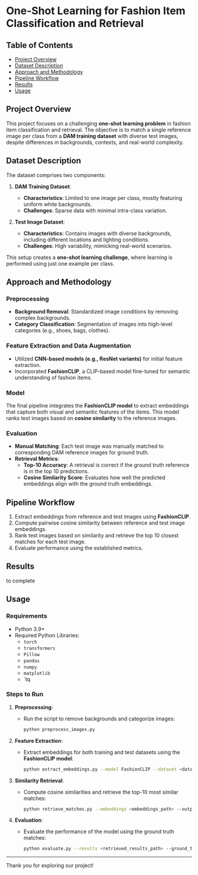 # One-Shot Learning for Fashion Item Classification and Retrieval

## Table of Contents
- [Project Overview](#project-overview)
- [Dataset Description](#dataset-description)
- [Approach and Methodology](#approach-and-methodology)
- [Pipeline Workflow](#pipeline-workflow)
- [Results](#results)
- [Usage](#usage)

## Project Overview
This project focuses on a challenging **one-shot learning problem** in fashion item classification and retrieval. The objective is to match a single reference image per class from a **DAM training dataset** with diverse test images, despite differences in backgrounds, contexts, and real-world complexity. 

## Dataset Description
The dataset comprises two components:
1. **DAM Training Dataset**:
   - **Characteristics**: Limited to one image per class, mostly featuring uniform white backgrounds.
   - **Challenges**: Sparse data with minimal intra-class variation.

2. **Test Image Dataset**:
   - **Characteristics**: Contains images with diverse backgrounds, including different locations and lighting conditions.
   - **Challenges**: High variability, mimicking real-world scenarios.

This setup creates a **one-shot learning challenge**, where learning is performed using just one example per class.

## Approach and Methodology

### Preprocessing
- **Background Removal**: Standardized image conditions by removing complex backgrounds.
- **Category Classification**: Segmentation of images into high-level categories (e.g., shoes, bags, clothes).

### Feature Extraction and Data Augmentation
- Utilized **CNN-based models (e.g., ResNet variants)** for initial feature extraction.
- Incorporated **FashionCLIP**, a CLIP-based model fine-tuned for semantic understanding of fashion items.

### Model
The final pipeline integrates the **FashionCLIP model** to extract embeddings that capture both visual and semantic features of the items. This model ranks test images based on **cosine similarity** to the reference images.

### Evaluation
- **Manual Matching**: Each test image was manually matched to corresponding DAM reference images for ground truth.
- **Retrieval Metrics**:
  - **Top-10 Accuracy**: A retrieval is correct if the ground truth reference is in the top 10 predictions.
  - **Cosine Similarity Score**: Evaluates how well the predicted embeddings align with the ground truth embeddings.

## Pipeline Workflow
1. Extract embeddings from reference and test images using **FashionCLIP**.
2. Compute pairwise cosine similarity between reference and test image embeddings.
3. Rank test images based on similarity and retrieve the top 10 closest matches for each test image.
4. Evaluate performance using the established metrics.

## Results
to complete

## Usage
### Requirements
- Python 3.9+
- Required Python Libraries:
  - `torch`
  - `transformers`
  - `Pillow`
  - `pandas`
  - `numpy`
  - `matplotlib`
  - `tq

### Steps to Run
1. **Preprocessing**:
   - Run the script to remove backgrounds and categorize images:
     ```bash
     python preprocess_images.py
     ```

2. **Feature Extraction**:
   - Extract embeddings for both training and test datasets using the **FashionCLIP model**:
     ```bash
     python extract_embeddings.py --model FashionCLIP --dataset <dataset_path>
     ```

3. **Similarity Retrieval**:
   - Compute cosine similarities and retrieve the top-10 most similar matches:
     ```bash
     python retrieve_matches.py --embeddings <embeddings_path> --output <output_path>
     ```

4. **Evaluation**:
   - Evaluate the performance of the model using the ground truth matches:
     ```bash
     python evaluate.py --results <retrieved_results_path> --ground_truth <ground_truth_path>
     ```


---

Thank you for exploring our project! 
